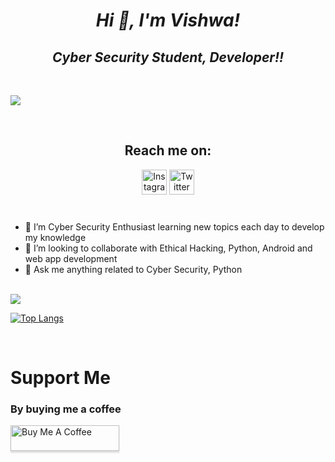 # <center> **_Hi 👋, I'm Vishwa!_** </center>

## <center> _Cyber Security Student, Developer!!_ </center>

<br>

![](https://komarev.com/ghpvc/?username=vishwa-infosec&&color=blueviolet)

<br>

<center>

## **Reach me on:**
<a href="https://instagram.com/vishwa17__">
<img src="https://edent.github.io/SuperTinyIcons/images/svg/instagram.svg" width="40" title="Instagram"></a>
<a href="https://twitter.com/vishwa17__">
<img src="https://edent.github.io/SuperTinyIcons/images/svg/twitter.svg" width="40" title="Twitter"></a>
</center>
<br>

###

- 🌱 I’m Cyber Security Enthusiast learning new topics each day to develop my knowledge
- 👯 I’m looking to collaborate with Ethical Hacking, Python, Android and web app development
- 💬 Ask me anything related to Cyber Security, Python

<br>

<img src = "https://github-readme-stats.vercel.app/api?username=vishwa-infosec&&show_icons=true&title_color=fff&icon_color=fff&text_color=daf7dc&bg_color=A020F0&&count_private=true&&show_owner=true">

<br>

[![Top Langs](https://github-readme-stats.vercel.app/api/top-langs/?username=vishwa-infosec&layout=compact)](https://github.com/vishwa-infosec/github-readme-stats)

<br>

# Support Me
### By buying me a coffee

<a href="https://www.buymeacoffee.com/vishwa17" target="_blank"><img src="https://www.buymeacoffee.com/assets/img/custom_images/orange_img.png" alt="Buy Me A Coffee" style="height: 41px !important;width: 174px !important;box-shadow: 0px 3px 2px 0px rgba(190, 190, 190, 0.5) !important;-webkit-box-shadow: 0px 3px 2px 0px rgba(190, 190, 190, 0.5) !important;" ></a>
